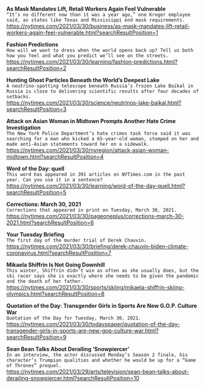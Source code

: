 **As Mask Mandates Lift, Retail Workers Again Feel Vulnerable**\
`“It’s no different now than it was a year ago,” one Kroger employee said, as states like Texas and Mississippi end mask requirements.`\
https://nytimes.com/2021/03/30/business/as-mask-mandates-lift-retail-workers-again-feel-vulnerable.html?searchResultPosition=1

**Fashion Predictions**\
`How will we want to dress when the world opens back up? Tell us both how you feel and what you predict we’ll see on the streets.`\
https://nytimes.com/2021/03/30/learning/fashion-predictions.html?searchResultPosition=2

**Hunting Ghost Particles Beneath the World’s Deepest Lake**\
`A neutrino-spotting telescope beneath Russia’s frozen Lake Baikal in Russia is close to delivering scientific results after four decades of setbacks.`\
https://nytimes.com/2021/03/30/science/neutrinos-lake-baikal.html?searchResultPosition=3

**Attack on Asian Woman in Midtown Prompts Another Hate Crime Investigation**\
`The New York Police Department’s hate crimes task force said it was searching for a man who kicked a 65-year-old woman, stomped on her and made anti-Asian statements toward her on a sidewalk.`\
https://nytimes.com/2021/03/30/nyregion/attack-asian-woman-midtown.html?searchResultPosition=4

**Word of the Day: quell**\
`This word has appeared in 391 articles on NYTimes.com in the past year. Can you use it in a sentence?`\
https://nytimes.com/2021/03/30/learning/word-of-the-day-quell.html?searchResultPosition=5

**Corrections: March 30, 2021**\
`Corrections that appeared in print on Tuesday, March 30, 2021.`\
https://nytimes.com/2021/03/30/pageoneplus/corrections-march-30-2021.html?searchResultPosition=6

**Your Tuesday Briefing**\
`The first day of the murder trial of Derek Chauvin.`\
https://nytimes.com/2021/03/30/briefing/derek-chauvin-biden-climate-coronavirus.html?searchResultPosition=7

**Mikaela Shiffrin Is Not Going Downhill**\
`This winter, Shiffrin didn’t win as often as she usually does, but the ski racer says she is exactly where she needs to be given the pandemic and the death of her father.`\
https://nytimes.com/2021/03/30/sports/skiing/mikaela-shiffrin-skiing-olympics.html?searchResultPosition=8

**Quotation of the Day: Transgender Girls in Sports Are New G.O.P. Culture War**\
`Quotation of the Day for Tuesday, March 30, 2021.`\
https://nytimes.com/2021/03/30/todayspaper/quotation-of-the-day-transgender-girls-in-sports-are-new-gop-culture-war.html?searchResultPosition=9

**Sean Bean Talks About Derailing ‘Snowpiercer’**\
`In an interview, the actor discussed Monday’s Season 2 finale, his character’s Trumpian qualities and whether he would be up for a “Game of Thrones” prequel.`\
https://nytimes.com/2021/03/29/arts/television/sean-bean-talks-about-derailing-snowpiercer.html?searchResultPosition=10

